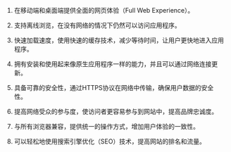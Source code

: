 

1. 在移动端和桌面端提供全面的网页体验（Full Web Experience）。

2. 支持离线浏览，在没有网络的情况下仍然可以访问应用程序。

3. 快速加载速度，使用快速的缓存技术，减少等待时间，让用户更快地进入应用程序。

4. 拥有安装和使用起来像原生应用程序一样的能力，并且可以通过网络连接更新。

5. 具备可靠的安全性，通过HTTPS协议在网络中传输，确保用户数据的安全性。

6. 提高网络受众的参与度，使访问者更容易参与到网站中，提高品牌忠诚度。

7. 与所有浏览器兼容，提供统一的操作方式，增加用户体验的一致性。

8. 可以轻松地使用搜索引擎优化（SEO）技术，提高网站的排名和流量。